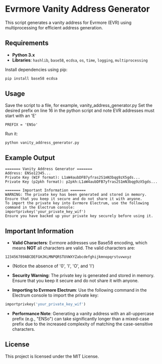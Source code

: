 # Evrmore Vanity Address Generator

This script generates a vanity address for Evrmore (EVR) using multiprocessing for efficient address generation.

## Requirements

- **Python 3.x**
- **Libraries**: `hashlib`, `base58`, `ecdsa`, `os`, `time`, `logging`, `multiprocessing`

Install dependencies using pip:
```bash
pip install base58 ecdsa
```


## Usage
Save the script to a file, for example, vanity_address_generator.py
Set the desired prefix on line 16 in the python script and note EVR addresses must start with an 'E'
```
PREFIX = 'ENSo'
```
Run it:
```
python vanity_address_generator.py
```
## Example Output
```
======= Vanity Address Generator =======
Address: ENSo12345...
Private Key (WIF format): L1aW4aubDFB7yfras2S1mN3bqg9zX5gds...
Private Key (p2pkh format): p2pkh:L1aW4aubDFB7yfras2S1mN3bqg9zX5gds...

======= Important Information =======
WARNING: The private key has been generated and stored in memory. Ensure that you keep it secure and do not share it with anyone.
To import the private key into Evrmore Electrum, use the following command in the Electrum console:
importprivkey('your_private_key_wif')
Ensure you have backed up your private key securely before using it.
```


## Important Information

- **Valid Characters**: Evrmore addresses use Base58 encoding, which means **NOT** all characters are valid. The valid characters are:
```
123456789ABCDEFGHJKLMNPQRSTUVWXYZabcdefghijkmnopqrstuvwxyz
```
- (Notice the absence of '0', 'I', 'O', and 'l')

- **Security Warning**: The private key is generated and stored in memory. Ensure that you keep it secure and do not share it with anyone.

- **Importing to Evrmore Electrum**: Use the following command in the Electrum console to import the private key:
```python
importprivkey('your_private_key_wif')
```
- **Performance Note**: Generating a vanity address with an all-uppercase prefix (e.g., "ENSo") can take significantly longer than a mixed-case prefix due to the increased complexity of matching the case-sensitive characters.


## License
This project is licensed under the MIT License.
